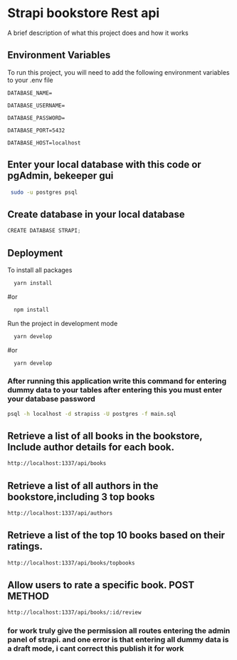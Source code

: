 
# Strapi bookstore Rest api

A brief description of what this project does and how it works


## Environment Variables

To run this project, you will need to add the following environment variables to your .env file

`DATABASE_NAME=`

`DATABASE_USERNAME=`

`DATABASE_PASSWORD=`

`DATABASE_PORT=5432`

`DATABASE_HOST=localhost`


## Enter your local database with this code or pgAdmin, bekeeper gui


```bash
 sudo -u postgres psql
```
    
## Create database in your local database

```javascript
CREATE DATABASE STRAPI;
```


## Deployment

To install all packages

```bash
  yarn install   
```
#or
```bash
  npm install   
```

Run the project in development mode
```bash
  yarn develop
```
#or
```bash
  yarn develop
```
### After running this application write this command for entering dummy data to your tables after entering this you must enter your database password


```bash
psql -h localhost -d strapiss -U postgres -f main.sql
```

## Retrieve a list of all books in the bookstore, Include author details for each book.
    
```bash
http://localhost:1337/api/books
```

## Retrieve a list of all authors in the bookstore,including 3 top books
    
```bash
http://localhost:1337/api/authors
```

## Retrieve a list of the top 10 books based on their ratings.

```bash
http://localhost:1337/api/books/topbooks
```

## Allow users to rate a specific book. POST METHOD

```bash
http://localhost:1337/api/books/:id/review
```

### for work truly give the permission all routes entering the admin panel of strapi. and one error is that entering all dummy data is a draft mode, i cant correct this  publish it for work

